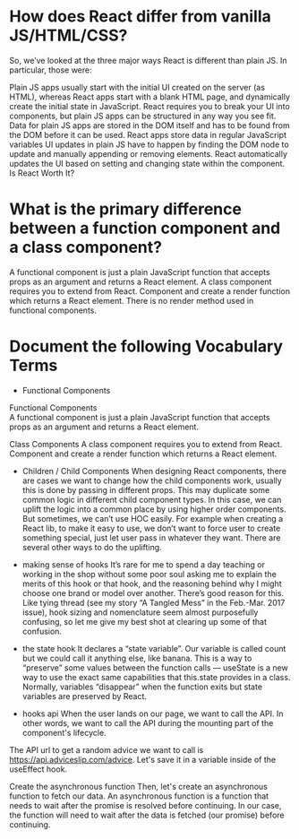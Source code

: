 # How does React differ from vanilla JS/HTML/CSS?
So, we’ve looked at the three major ways React is different than plain JS. In particular, those were:

Plain JS apps usually start with the initial UI created on the server (as HTML), whereas React apps start with a blank HTML page, and dynamically create the initial state in JavaScript.
React requires you to break your UI into components, but plain JS apps can be structured in any way you see fit.
Data for plain JS apps are stored in the DOM itself and has to be found from the DOM before it can be used. React apps store data in regular JavaScript variables
UI updates in plain JS have to happen by finding the DOM node to update and manually appending or removing elements. React automatically updates the UI based on setting and changing state within the component.
Is React Worth It?

# What is the primary difference between a function component and a class component?
A functional component is just a plain JavaScript function that accepts props as an argument and returns a React element. A class component requires you to extend from React. Component and create a render function which returns a React element. There is no render method used in functional components.

# Document the following Vocabulary Terms

* Functional Components

Functional Components	
A functional component is just a plain JavaScript function that accepts props as an argument and returns a React element.	


Class Components
A class component requires you to extend from React. Component and create a render function which returns a React element.

* Children / Child Components
When designing React components, there are cases we want to change how the child components work, usually this is done by passing in different props. This may duplicate some common logic in different child component types. In this case, we can uplift the logic into a common place by using higher order components.
But sometimes, we can’t use HOC easily. For example when creating a React lib, to make it easy to use, we don’t want to force user to create something special, just let user pass in whatever they want. There are several other ways to do the uplifting.

* making sense of hooks
It’s rare for me to spend a day teaching or working in the shop without some poor soul asking me to explain the merits of this hook or that hook, and the reasoning behind why I might choose one brand or model over another. There’s good reason for this. Like tying thread (see my story “A Tangled Mess” in the Feb.-Mar. 2017 issue), hook sizing and nomenclature seem almost purposefully confusing, so let me give my best shot at clearing up some of that confusion.

* the state hook
It declares a “state variable”. Our variable is called count but we could call it anything else, like banana. This is a way to “preserve” some values between the function calls — useState is a new way to use the exact same capabilities that this.state provides in a class. Normally, variables “disappear” when the function exits but state variables are preserved by React.
* hooks api
When the user lands on our page, we want to call the API. In other words, we want to call the API during the mounting part of the component's lifecycle.

The API url to get a random advice we want to call is https://api.adviceslip.com/advice. Let's save it in a variable inside of the useEffect hook.

Create the asynchronous function
Then, let's create an asynchronous function to fetch our data. An asynchronous function is a function that needs to wait after the promise is resolved before continuing. In our case, the function will need to wait after the data is fetched (our promise) before continuing.




